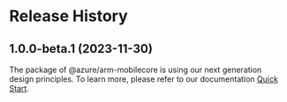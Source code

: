 # Release History
    
## 1.0.0-beta.1 (2023-11-30)

The package of @azure/arm-mobilecore is using our next generation design principles. To learn more, please refer to our documentation [Quick Start](https://aka.ms/js-track2-quickstart).
